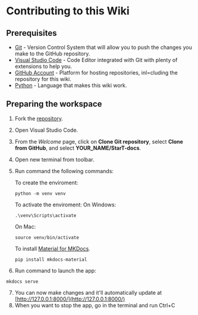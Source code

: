 # Contributing to this Wiki

## Prerequisites
- [Git](https://git-scm.com/downloads) - Version Control System that will allow you to push the changes you make to the GitHub repository.
- [Visual Studio Code](https://code.visualstudio.com/download) - Code Editor integrated with Git with plenty of extensions to help you.
- [GitHub Account](https://github.com/) - Platform for hosting repositories, inl=cluding the repository for this wiki.
- [Python](https://www.python.org/downloads/) - Language that makes this wiki work.

## Preparing the workspace

1. Fork the [repository](https://github.com/trulyno/StarT-docs).
2. Open Visual Studio Code.
3. From the *Welcome* page, click on **Clone Git repository**, select **Clone from GitHub**, and select **YOUR_NAME/StarT-docs**.
4. Open new terminal from toolbar.
5. Run command the following commands:

    To create the enviroment:
    ```
    python -m venv venv
    ```
    To activate the enviroment:
     On Windows:
    ```
    .\venv\Scripts\activate
    ``` 
    On Mac:
    ```
    source venv/bin/activate
    ```
    To install [Material for MKDocs](https://squidfunk.github.io/mkdocs-material/).
    ```
    pip install mkdocs-material
    ```

6. Run command to launch the app:
```
mkdocs serve
```
7. You can now make changes and it'll automatically update at [http://127.0.0.1:8000/](http://127.0.0.1:8000/)
8. When you want to stop the app, go in the terminal and run Ctrl+C